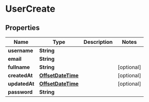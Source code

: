 # UserCreate

## Properties
Name | Type | Description | Notes
------------ | ------------- | ------------- | -------------
**username** | **String** |  | 
**email** | **String** |  | 
**fullname** | **String** |  |  [optional]
**createdAt** | [**OffsetDateTime**](OffsetDateTime.md) |  |  [optional]
**updatedAt** | [**OffsetDateTime**](OffsetDateTime.md) |  |  [optional]
**password** | **String** |  | 
